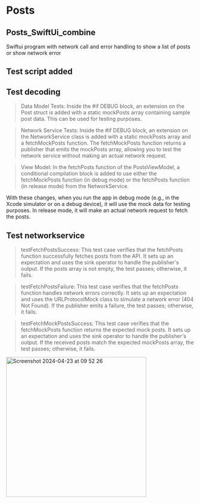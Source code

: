 # Posts
## Posts_SwiftUi_combine


Swiftui program with network call and error handling to show a list of posts or show network error


## Test script added

  ## Test decoding

  > Data Model Tests: Inside the #if DEBUG block, an extension on the Post struct is added with a static mockPosts array containing sample post data. This can be used for testing purposes.

  > Network Service Tests: Inside the #if DEBUG block, an extension on the NetworkService class is added with a static mockPosts array and a fetchMockPosts function. The fetchMockPosts   function returns a publisher that emits the mockPosts array, allowing you to test the network service without making an actual network request.


  > View Model: In the fetchPosts function of the PostsViewModel, a conditional compilation block is added to use either the fetchMockPosts function (in debug mode) or the fetchPosts function (in release mode) from the NetworkService.


With these changes, when you run the app in debug mode (e.g., in the Xcode simulator or on a debug device), it will use the mock data for testing purposes. In release mode, it will make an actual network request to fetch the posts.

  ## Test networkservice

   > testFetchPostsSuccess:
  This test case verifies that the fetchPosts function successfully fetches posts from the API.
  It sets up an expectation and uses the sink operator to handle the publisher's output.
  If the posts array is not empty, the test passes; otherwise, it fails.
  
  > testFetchPostsFailure:
  This test case verifies that the fetchPosts function handles network errors correctly.
  It sets up an expectation and uses the URLProtocolMock class to simulate a network error (404 Not Found).
  If the publisher emits a failure, the test passes; otherwise, it fails.
  
  > testFetchMockPostsSuccess:
  This test case verifies that the fetchMockPosts function returns the expected mock posts.
  It sets up an expectation and uses the sink operator to handle the publisher's output.
  If the received posts match the expected mockPosts array, the test passes; otherwise, it fails.


<img width="376" alt="Screenshot 2024-04-23 at 09 52 26" src="https://github.com/mahesh46/Posts/assets/3464277/ae01581c-e94e-4df6-a720-2b90fb7b4376">
